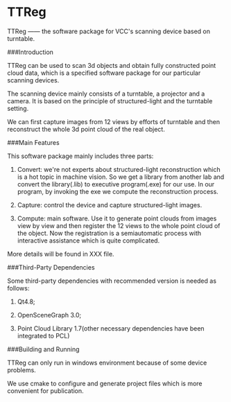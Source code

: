TTReg
=====

TTReg —— the software package for VCC's scanning device based on turntable.

###Introduction

TTReg can be used to scan 3d objects and obtain fully constructed point cloud data, which is 
a specified software package for our particular scanning devices. 

The scanning device mainly consists of a turntable, a projector and a camera. It is based on
the principle of structured-light and the turntable setting. 

We can first capture images from 12 views by efforts of turntable and then reconstruct 
the whole 3d point cloud of the real object.

###Main Features

This software package mainly includes three parts: 

1) Convert: we're not experts about structured-light reconstruction which is a hot topic in machine vision. So we get
a library from another lab and convert the library(.lib) to executive program(.exe) for our use. In our program, by 
invoking the exe we compute the reconstruction process.

2) Capture: control the device and capture structured-light images.

3) Compute: main software. Use it to generate point clouds from images view by view and then register the 12 views to 
the whole point cloud of the object. Now the registration is a semiautomatic process with interactive assistance which is quite complicated.

More details will be found in XXX file.

###Third-Party Dependencies

Some third-party dependencies with recommended version is needed as follows:

1) Qt4.8; 

2) OpenSceneGraph 3.0; 

3) Point Cloud Library 1.7(other necessary dependencies have been integrated to PCL)

###Building and Running

TTReg can only run in windows environment because of some device problems. 

We use cmake to configure and generate project files which is more convenient for publication.




